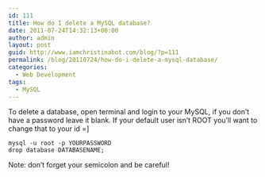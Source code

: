```yaml
---
id: 111
title: How do I delete a MySQL database?
date: 2011-07-24T14:32:13+00:00
author: admin
layout: post
guid: http://www.iamchristinabot.com/blog/?p=111
permalink: /blog/20110724/how-do-i-delete-a-mysql-database/
categories:
  - Web Development
tags:
  - MySQL
---
```

To delete a database, open terminal and login to your MySQL, if you don&#8217;t have a password leave it blank. If your default user isn&#8217;t ROOT you&#8217;ll want to change that to your id =]


    mysql -u root -p YOURPASSWORD
    drop database DATABASENAME;



Note: don&#8217;t forget your semicolon and be careful!
